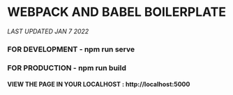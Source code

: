 # WEBPACK AND BABEL BOILERPLATE
_LAST UPDATED JAN 7 2022_

### FOR DEVELOPMENT - npm run serve

### FOR PRODUCTION - npm run build

#### VIEW THE PAGE IN YOUR LOCALHOST : http://localhost:5000
